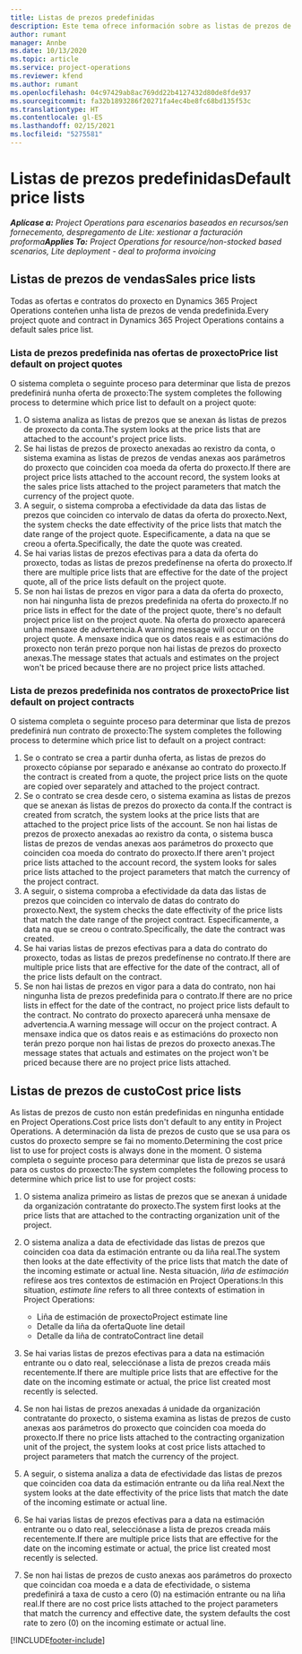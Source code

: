 ```yaml
---
title: Listas de prezos predefinidas
description: Este tema ofrece información sobre as listas de prezos de custo de vendas predefinidas en Project Operations.
author: rumant
manager: Annbe
ms.date: 10/13/2020
ms.topic: article
ms.service: project-operations
ms.reviewer: kfend
ms.author: rumant
ms.openlocfilehash: 04c97429ab8ac769dd22b4127432d80de8fde937
ms.sourcegitcommit: fa32b1893286f20271fa4ec4be8fc68bd135f53c
ms.translationtype: HT
ms.contentlocale: gl-ES
ms.lasthandoff: 02/15/2021
ms.locfileid: "5275581"
---
```

# <a name="default-price-lists"></a><span data-ttu-id="01886-103">Listas de prezos predefinidas</span><span class="sxs-lookup"><span data-stu-id="01886-103">Default price lists</span></span>

<span data-ttu-id="01886-104">_**Aplícase a:** Project Operations para escenarios baseados en recursos/sen fornecemento, despregamento de Lite: xestionar a facturación proforma_</span><span class="sxs-lookup"><span data-stu-id="01886-104">_**Applies To:** Project Operations for resource/non-stocked based scenarios, Lite deployment - deal to proforma invoicing_</span></span>

## <a name="sales-price-lists"></a><span data-ttu-id="01886-105">Listas de prezos de vendas</span><span class="sxs-lookup"><span data-stu-id="01886-105">Sales price lists</span></span>

<span data-ttu-id="01886-106">Todas as ofertas e contratos do proxecto en Dynamics 365 Project Operations conteñen unha lista de prezos de venda predefinida.</span><span class="sxs-lookup"><span data-stu-id="01886-106">Every project quote and contract in Dynamics 365 Project Operations contains a default sales price list.</span></span> 

### <a name="price-list-default-on-project-quotes"></a><span data-ttu-id="01886-107">Lista de prezos predefinida nas ofertas de proxecto</span><span class="sxs-lookup"><span data-stu-id="01886-107">Price list default on project quotes</span></span>
<span data-ttu-id="01886-108">O sistema completa o seguinte proceso para determinar que lista de prezos predefinirá nunha oferta de proxecto:</span><span class="sxs-lookup"><span data-stu-id="01886-108">The system completes the following process to determine which price list to default on a project quote:</span></span>

1. <span data-ttu-id="01886-109">O sistema analiza as listas de prezos que se anexan ás listas de prezos de proxecto da conta.</span><span class="sxs-lookup"><span data-stu-id="01886-109">The system looks at the price lists that are attached to the account's project price lists.</span></span> 
2. <span data-ttu-id="01886-110">Se hai listas de prezos de proxecto anexadas ao rexistro da conta, o sistema examina as listas de prezos de vendas anexas aos parámetros do proxecto que coinciden coa moeda da oferta do proxecto.</span><span class="sxs-lookup"><span data-stu-id="01886-110">If there are project price lists attached to the account record, the system looks at the sales price lists attached to the project parameters that match the currency of the project quote.</span></span>
3. <span data-ttu-id="01886-111">A seguir, o sistema comproba a efectividade da data das listas de prezos que coinciden co intervalo de datas da oferta do proxecto.</span><span class="sxs-lookup"><span data-stu-id="01886-111">Next, the system checks the date effectivity of the price lists that match the date range of the project quote.</span></span> <span data-ttu-id="01886-112">Especificamente, a data na que se creou a oferta.</span><span class="sxs-lookup"><span data-stu-id="01886-112">Specifically, the date the quote was created.</span></span>
4. <span data-ttu-id="01886-113">Se hai varias listas de prezos efectivas para a data da oferta do proxecto, todas as listas de prezos predefínense na oferta do proxecto.</span><span class="sxs-lookup"><span data-stu-id="01886-113">If there are multiple price lists that are effective for the date of the project quote, all of the price lists default on the project quote.</span></span>
5. <span data-ttu-id="01886-114">Se non hai listas de prezos en vigor para a data da oferta do proxecto, non hai ningunha lista de prezos predefinida na oferta do proxecto.</span><span class="sxs-lookup"><span data-stu-id="01886-114">If no price lists in effect for the date of the project quote, there's no default project price list on the project quote.</span></span> <span data-ttu-id="01886-115">Na oferta do proxecto aparecerá unha mensaxe de advertencia.</span><span class="sxs-lookup"><span data-stu-id="01886-115">A warning message will occur on the project quote.</span></span> <span data-ttu-id="01886-116">A mensaxe indica que os datos reais e as estimacións do proxecto non terán prezo porque non hai listas de prezos do proxecto anexas.</span><span class="sxs-lookup"><span data-stu-id="01886-116">The message states that actuals and estimates on the project won't be priced because there are no project price lists attached.</span></span>

### <a name="price-list-default-on-project-contracts"></a><span data-ttu-id="01886-117">Lista de prezos predefinida nos contratos de proxecto</span><span class="sxs-lookup"><span data-stu-id="01886-117">Price list default on project contracts</span></span> 
<span data-ttu-id="01886-118">O sistema completa o seguinte proceso para determinar que lista de prezos predefinirá nun contrato de proxecto:</span><span class="sxs-lookup"><span data-stu-id="01886-118">The system completes the following process to determine which price list to default on a project contract:</span></span>

1. <span data-ttu-id="01886-119">Se o contrato se crea a partir dunha oferta, as listas de prezos do proxecto cópianse por separado e anéxanse ao contrato do proxecto.</span><span class="sxs-lookup"><span data-stu-id="01886-119">If the contract is created from a quote, the project price lists on the quote are copied over separately and attached to the project contract.</span></span>
2. <span data-ttu-id="01886-120">Se o contrato se crea desde cero, o sistema examina as listas de prezos que se anexan ás listas de prezos do proxecto da conta.</span><span class="sxs-lookup"><span data-stu-id="01886-120">If the contract is created from scratch, the system looks at the price lists that are attached to the project price lists of the account.</span></span> <span data-ttu-id="01886-121">Se non hai listas de prezos de proxecto anexadas ao rexistro da conta, o sistema busca listas de prezos de vendas anexas aos parámetros do proxecto que coinciden coa moeda do contrato do proxecto.</span><span class="sxs-lookup"><span data-stu-id="01886-121">If there aren't project price lists attached to the account record, the system looks for sales price lists attached to the project parameters that match the currency of the project contract.</span></span>
4. <span data-ttu-id="01886-122">A seguir, o sistema comproba a efectividade da data das listas de prezos que coinciden co intervalo de datas do contrato do proxecto.</span><span class="sxs-lookup"><span data-stu-id="01886-122">Next, the system checks the date effectivity of the price lists that match the date range of the project contract.</span></span> <span data-ttu-id="01886-123">Especificamente, a data na que se creou o contrato.</span><span class="sxs-lookup"><span data-stu-id="01886-123">Specifically, the date the contract was created.</span></span>
5. <span data-ttu-id="01886-124">Se hai varias listas de prezos efectivas para a data do contrato do proxecto, todas as listas de prezos predefínense no contrato.</span><span class="sxs-lookup"><span data-stu-id="01886-124">If there are multiple price lists that are effective for the date of the contract, all of the price lists default on the contract.</span></span>
6. <span data-ttu-id="01886-125">Se non hai listas de prezos en vigor para a data do contrato, non hai ningunha lista de prezos predefinida para o contrato.</span><span class="sxs-lookup"><span data-stu-id="01886-125">If there are no price lists in effect for the date of the contract, no project price lists default to the contract.</span></span> <span data-ttu-id="01886-126">No contrato do proxecto aparecerá unha mensaxe de advertencia.</span><span class="sxs-lookup"><span data-stu-id="01886-126">A warning message will occur on the project contract.</span></span> <span data-ttu-id="01886-127">A mensaxe indica que os datos reais e as estimacións do proxecto non terán prezo porque non hai listas de prezos do proxecto anexas.</span><span class="sxs-lookup"><span data-stu-id="01886-127">The message states that actuals and estimates on the project won't be priced because there are no project price lists attached.</span></span>

## <a name="cost-price-lists"></a><span data-ttu-id="01886-128">Listas de prezos de custo</span><span class="sxs-lookup"><span data-stu-id="01886-128">Cost price lists</span></span>

<span data-ttu-id="01886-129">As listas de prezos de custo non están predefinidas en ningunha entidade en Project Operations.</span><span class="sxs-lookup"><span data-stu-id="01886-129">Cost price lists don't default to any entity in Project Operations.</span></span> <span data-ttu-id="01886-130">A determinación da lista de prezos de custo que se usa para os custos do proxecto sempre se fai no momento.</span><span class="sxs-lookup"><span data-stu-id="01886-130">Determining the cost price list to use for project costs is always done in the moment.</span></span> <span data-ttu-id="01886-131">O sistema completa o seguinte proceso para determinar que lista de prezos se usará para os custos do proxecto:</span><span class="sxs-lookup"><span data-stu-id="01886-131">The system completes the following process to determine which price list to use for project costs:</span></span>

1. <span data-ttu-id="01886-132">O sistema analiza primeiro as listas de prezos que se anexan á unidade da organización contratante do proxecto.</span><span class="sxs-lookup"><span data-stu-id="01886-132">The system first looks at the price lists that are attached to the contracting organization unit of the project.</span></span>
2. <span data-ttu-id="01886-133">O sistema analiza a data de efectividade das listas de prezos que coinciden coa data da estimación entrante ou da liña real.</span><span class="sxs-lookup"><span data-stu-id="01886-133">The system then looks at the date effectivity of the price lists that match the date of the incoming estimate or actual line.</span></span> <span data-ttu-id="01886-134">Nesta situación, *liña de estimación* refírese aos tres contextos de estimación en Project Operations:</span><span class="sxs-lookup"><span data-stu-id="01886-134">In this situation, *estimate line* refers to all three contexts of estimation in Project Operations:</span></span>

    - <span data-ttu-id="01886-135">Liña de estimación de proxecto</span><span class="sxs-lookup"><span data-stu-id="01886-135">Project estimate line</span></span>
    - <span data-ttu-id="01886-136">Detalle da liña da oferta</span><span class="sxs-lookup"><span data-stu-id="01886-136">Quote line detail</span></span>
    - <span data-ttu-id="01886-137">Detalle da liña de contrato</span><span class="sxs-lookup"><span data-stu-id="01886-137">Contract line detail</span></span>
  
3. <span data-ttu-id="01886-138">Se hai varias listas de prezos efectivas para a data na estimación entrante ou o dato real, selecciónase a lista de prezos creada máis recentemente.</span><span class="sxs-lookup"><span data-stu-id="01886-138">If there are multiple price lists that are effective for the date on the incoming estimate or actual, the price list created most recently is selected.</span></span>
4. <span data-ttu-id="01886-139">Se non hai listas de prezos anexadas á unidade da organización contratante do proxecto, o sistema examina as listas de prezos de custo anexas aos parámetros do proxecto que coinciden coa moeda do proxecto.</span><span class="sxs-lookup"><span data-stu-id="01886-139">If there no price lists attached to the contracting organization unit of the project, the system looks at cost price lists attached to project parameters that match the currency of the project.</span></span>
5. <span data-ttu-id="01886-140">A seguir, o sistema analiza a data de efectividade das listas de prezos que coinciden coa data da estimación entrante ou da liña real.</span><span class="sxs-lookup"><span data-stu-id="01886-140">Next the system looks at the date effectivity of the price lists that match the date of the incoming estimate or actual line.</span></span> 
6. <span data-ttu-id="01886-141">Se hai varias listas de prezos efectivas para a data na estimación entrante ou o dato real, selecciónase a lista de prezos creada máis recentemente.</span><span class="sxs-lookup"><span data-stu-id="01886-141">If there are multiple price lists that are effective for the date on the incoming estimate or actual, the price list created most recently is selected.</span></span>
7. <span data-ttu-id="01886-142">Se non hai listas de prezos de custo anexas aos parámetros do proxecto que coincidan coa moeda e a data de efectividade, o sistema predefinirá a taxa de custo a cero (0) na estimación entrante ou na liña real.</span><span class="sxs-lookup"><span data-stu-id="01886-142">If there are no cost price lists attached to the project parameters that match the currency and effective date, the system defaults the cost rate to zero (0) on the incoming estimate or actual line.</span></span>


[!INCLUDE[footer-include](../includes/footer-banner.md)]